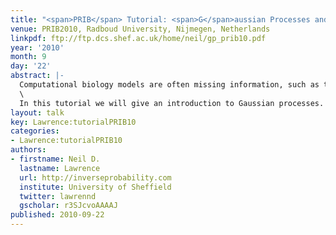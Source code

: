 ```yaml
---
title: "<span>PRIB</span> Tutorial: <span>G</span>aussian Processes and Gene Regulation"
venue: PRIB2010, Radboud University, Nijmegen, Netherlands
linkpdf: ftp://ftp.dcs.shef.ac.uk/home/neil/gp_prib10.pdf
year: '2010'
month: 9
day: '22'
abstract: |-
  Computational biology models are often missing information, such as the concentration of biochemical species of interest. One approach to dealing with this missing information is to place a probabilistic prior over the missing data. One possible choice for such a prior is a Gaussian process.\
  \
  In this tutorial we will give an introduction to Gaussian processes. We will give simple examples of Gaussian processes in regression and interpolation. We will then show how Gaussian processes can be incorporated with differential equation models to give probabilistic models for transcription. Such models can then be used to rank potential targets of given transcription factors.
layout: talk
key: Lawrence:tutorialPRIB10
categories:
- Lawrence:tutorialPRIB10
authors:
- firstname: Neil D.
  lastname: Lawrence
  url: http://inverseprobability.com
  institute: University of Sheffield
  twitter: lawrennd
  gscholar: r3SJcvoAAAAJ
published: 2010-09-22
---
```

